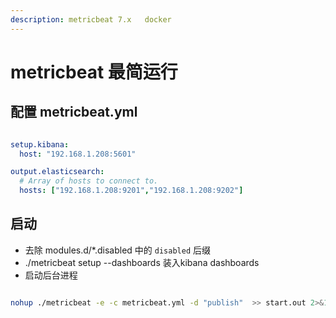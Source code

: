 ```yaml
---
description: metricbeat 7.x   docker
---
```


# metricbeat 最简运行

## 配置 metricbeat.yml

```yaml

setup.kibana:
  host: "192.168.1.208:5601"

output.elasticsearch:
  # Array of hosts to connect to.
  hosts: ["192.168.1.208:9201","192.168.1.208:9202"]

```

## 启动

* 去除 modules.d/*.disabled 中的 `disabled` 后缀
* ./metricbeat setup --dashboards   装入kibana dashboards
* 启动后台进程

```bash

nohup ./metricbeat -e -c metricbeat.yml -d "publish"  >> start.out 2>&1 &

```
